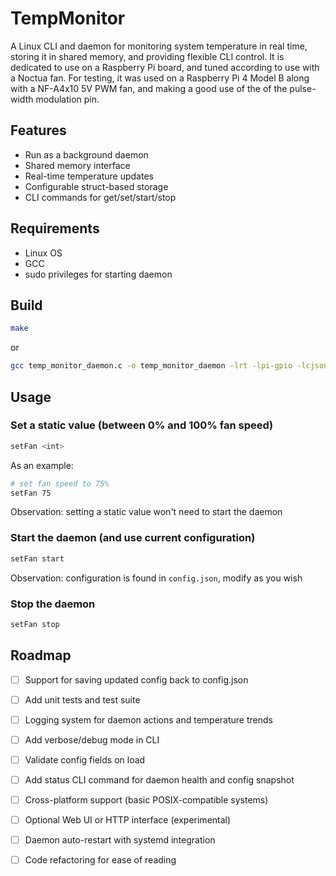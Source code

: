 # TempMonitor

A Linux CLI and daemon for monitoring system temperature in real time, storing it in shared memory, and providing flexible CLI control. It is dedicated to use on a Raspberry Pi board, and tuned according to use with a Noctua fan.
For testing, it was used on a Raspberry Pi 4 Model B along with a NF-A4x10 5V PWM fan, and making a good use of the of the pulse-width modulation pin.

## Features

- Run as a background daemon
- Shared memory interface
- Real-time temperature updates
- Configurable struct-based storage
- CLI commands for get/set/start/stop

## Requirements

- Linux OS
- GCC
- sudo privileges for starting daemon

## Build

```bash
make
```
or

```bash
gcc temp_monitor_daemon.c -o temp_monitor_daemon -lrt -lpi-gpio -lcjson  && gcc setFan.c -o setFan -lrt -lpi-gpio -lcjson
```

## Usage

### Set a static value (between 0% and 100% fan speed)
```bash
setFan <int>
```
As an example:
```bash
# set fan speed to 75%
setFan 75
```
Observation: setting a static value won't need to start the daemon

### Start the daemon (and use current configuration)
```bash
setFan start
```
Observation: configuration is found in `config.json`, modify as you wish

### Stop the daemon
```bash
setFan stop
```

## Roadmap

- [ ] Support for saving updated config back to config.json

- [ ] Add unit tests and test suite

- [ ] Logging system for daemon actions and temperature trends

- [ ] Add verbose/debug mode in CLI

- [ ] Validate config fields on load

- [ ] Add status CLI command for daemon health and config snapshot

- [ ] Cross-platform support (basic POSIX-compatible systems)

- [ ] Optional Web UI or HTTP interface (experimental)

- [ ] Daemon auto-restart with systemd integration

- [ ] Code refactoring for ease of reading
